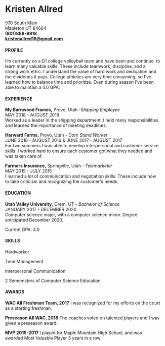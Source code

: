 # Kristen Allred

  970 South Main  
  Mapleton UT 84664  
  **(801)888-9918**  
  **kristenallred16@gmail.com**  
  
#### PROFILE

I’m currently on a D1 college volleyball team and have been and
continue  to learn many valuable skills. These include teamwork,
discipline, and a  strong work ethic. I understand the value of
hard work and dedication and  the dividends it pays. College
athletics are very time consuming, so I’ve learned how to balance time and prioritize. Even during season I’ve been able to maintain a 4.0 GPA.

#### EXPERIENCE

**My Barnwood Frames,** Provo, Utah -_Shipping Employee_  
MAY 2018 - AUGUST 2018   
Worked as a leader in the shipping department. I held many responsibilities, and learned the importance of meeting deadlines.

**Harward Farms,** Provo, Utah - _Corn Stand Worker_  
JUNE 2016 - AUGUST 2016 & JUNE 2017 - AUGUST 2017  
For two summers I was able to develop interpersonal and customer service skills. I worked hard to ensure each customer got what they needed and was taken care of.

**Farmers Insurance,** Springville, Utah - _Telemarketer_  
MAY 2015 - JULY 2015  
I learned a lot of communication and negotiation skills. These include how to take criticism and recognizing the costomer's needs.

#### EDUCATION

**Utah Valley University,** Orem, UT - _Bachelor of Science_  
JANUARY 2017 - DECEMBER 2020  
Computer science major, with a computer science minor. Degree anticipated December 2020.

Current GPA: 4.0

#### SKILLS

Hardworker

Time Management

Interpersonal Communication

2 Sememsters of Computer Science Education

#### AWARDS

**WAC All Freshman Team, 2017** I was recognized for my efforts on the court as a starting freshman.

**Preseason All WAC, 2018** The coaches voted on talented players and I was given a preseason award.

**MVP 2015-2017** I played for Maple Mountain High School, and was awarded Most Valuable Player 3 years in a row.